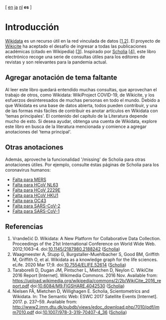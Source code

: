 [ [en](../intro.md) [ja](../ja/intro.md) [nl](../nl/intro.md) **es**  ]

# Introducción

[Wikidata](https://wikidata.org/) es un recurso útil en la red vinculada de datos [<a href="#citeref1">1</a>,<a href="#citeref2">2</a>].
El proyecto de [Wikicite](http://wikicite.org/) ha aceptado el desafío de ingresar a todas las publicaciones académicas (citado en Wikipedia) [<a href="#citeref3">3</a>]. Inspirado por
[Scholia](https://tools.wmflabs.org/scholia/) [<a href="#citeref4">4</a>], este libro electrónico recoge una serie de consultas útiles para los editores de revistas y son relevantes para la pandemia actual.

## Agregar anotación de tema faltante

Al leer este libro quedará entendido muchas consultas, que aprovechan el trabajo de otros, como Wikidata: WikiProject COVID-19, de Wikicite, y los esfuerzos desinteresados de muchas personas en todo el mundo. Debido a que Wikidata es una base de datos abierta, todos pueden contribuir, y una de las formas más fáciles de contribuir es anotar artículos en Wikidata con 'temas principales'. El contenido del capítulo de la Literatura depende mucho de esto. Si desea ayudar, obtenga una cuenta de Wikidata, explore este libro en busca de la literatura mencionada y comience a agregar anotaciones del 'tema principal'.

## Otras anotaciones

Además, aproveche la funcionalidad '/missing' de Scholia para otras anotaciones útiles. Por ejemplo, consulte éstas páginas de Scholia para los coronavirus humanos:

* [Falta para MERS](https://tools.wmflabs.org/scholia/topic/Q4902157/missing)
* [Falta para HCoV NL63](https://tools.wmflabs.org/scholia/topic/Q8351095/missing)
* [Falta para HCoV 2229E](https://tools.wmflabs.org/scholia/topic/Q16983356/missing)
* [Falta para HCoV HKU1](https://tools.wmflabs.org/scholia/topic/Q16983360/missing)
* [Falta para OC43](https://tools.wmflabs.org/scholia/topic/Q16991954/missing)
* [Falta para SARS-CoV-2](https://tools.wmflabs.org/scholia/topic/Q82069695/missing)
* [Falta para SARS-CoV-1](https://tools.wmflabs.org/scholia/topic/Q85438966/missing)

## Referencias

1. <a name="citeref1"></a>Vrandečić D. Wikidata: A New Platform for Collaborative Data Collection. Proceedings of the 21st International Conference on World Wide Web. 2012;1063–4.  doi:[10.1145/2187980.2188242](https://doi.org/10.1145/2187980.2188242) ([Scholia](https://scholia.toolforge.org/doi/10.1145/2187980.2188242))
2. <a name="citeref2"></a>Waagmeester A, Stupp G, Burgstaller-Muehlbacher S, Good BM, Griffith M, Griffith O, et al. Wikidata as a knowledge graph for the life sciences. eLife. 2020 Mar 17;9.  doi:[10.7554/ELIFE.52614](https://doi.org/10.7554/ELIFE.52614) ([Scholia](https://scholia.toolforge.org/doi/10.7554/ELIFE.52614))
3. <a name="citeref3"></a>Taraborelli D, Dugan JM, Pintscher L, Mietchen D, Neylon C. WikiCite 2016 Report [Internet]. Wikimedia Commons. 2016 Nov. Available from: https://upload.wikimedia.org/wikipedia/commons/2/2b/WikiCite_2016_report.pdf doi:[10.6084/M9.FIGSHARE.4042530](https://doi.org/10.6084/M9.FIGSHARE.4042530) ([Scholia](https://scholia.toolforge.org/doi/10.6084/M9.FIGSHARE.4042530))
4. <a name="citeref4"></a>Nielsen FÅ, Mietchen D, Willighagen E. Scholia, Scientometrics and Wikidata. In: The Semantic Web: ESWC 2017 Satellite Events [Internet]. 2017. p. 237–59. Available from: http://www2.imm.dtu.dk/pubdb/views/edoc_download.php/7010/pdf/imm7010.pdf doi:[10.1007/978-3-319-70407-4_36](https://doi.org/10.1007/978-3-319-70407-4_36) ([Scholia](https://scholia.toolforge.org/doi/10.1007/978-3-319-70407-4_36))

